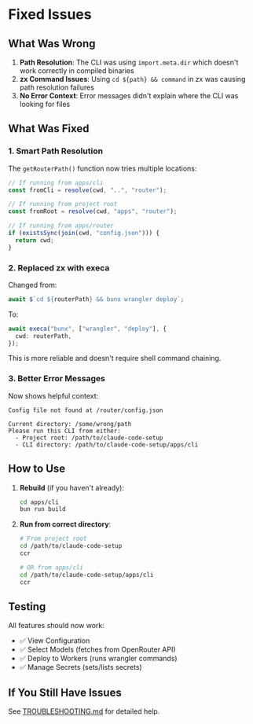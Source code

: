 # Fixed Issues

## What Was Wrong

1. **Path Resolution**: The CLI was using `import.meta.dir` which doesn't work correctly in compiled binaries
2. **zx Command Issues**: Using `cd ${path} && command` in zx was causing path resolution failures
3. **No Error Context**: Error messages didn't explain where the CLI was looking for files

## What Was Fixed

### 1. Smart Path Resolution

The `getRouterPath()` function now tries multiple locations:

```typescript
// If running from apps/cli
const fromCli = resolve(cwd, "..", "router");

// If running from project root
const fromRoot = resolve(cwd, "apps", "router");

// If running from apps/router
if (existsSync(join(cwd, "config.json"))) {
  return cwd;
}
```

### 2. Replaced zx with execa

Changed from:

```typescript
await $`cd ${routerPath} && bunx wrangler deploy`;
```

To:

```typescript
await execa("bunx", ["wrangler", "deploy"], {
  cwd: routerPath,
});
```

This is more reliable and doesn't require shell command chaining.

### 3. Better Error Messages

Now shows helpful context:

```
Config file not found at /router/config.json

Current directory: /some/wrong/path
Please run this CLI from either:
  - Project root: /path/to/claude-code-setup
  - CLI directory: /path/to/claude-code-setup/apps/cli
```

## How to Use

1. **Rebuild** (if you haven't already):

   ```bash
   cd apps/cli
   bun run build
   ```

2. **Run from correct directory**:

   ```bash
   # From project root
   cd /path/to/claude-code-setup
   ccr

   # OR from apps/cli
   cd /path/to/claude-code-setup/apps/cli
   ccr
   ```

## Testing

All features should now work:

- ✅ View Configuration
- ✅ Select Models (fetches from OpenRouter API)
- ✅ Deploy to Workers (runs wrangler commands)
- ✅ Manage Secrets (sets/lists secrets)

## If You Still Have Issues

See [TROUBLESHOOTING.md](./TROUBLESHOOTING.md) for detailed help.

